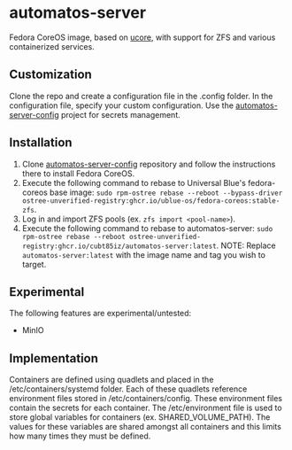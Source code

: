 # automatos-server

Fedora CoreOS image, based on [ucore](https://github.com/ublue-os/ucore.git), with support for ZFS and various containerized services.

## Customization

Clone the repo and create a configuration file in the .config folder. In the configuration file, specify your custom configuration. Use the [automatos-server-config](https://github.com/cubt85iz/automatos-server-config.git) project for secrets management.

## Installation

1. Clone [automatos-server-config](https://github.com/cubt85iz/automatos-server-config.git) repository and follow the instructions there to install Fedora CoreOS.
1. Execute the following command to rebase to Universal Blue's fedora-coreos base image: `sudo rpm-ostree rebase --reboot --bypass-driver ostree-unverified-registry:ghcr.io/ublue-os/fedora-coreos:stable-zfs`.
1. Log in and import ZFS pools (ex. `zfs import <pool-name>`).
1. Execute the following command to rebase to automatos-server: `sudo rpm-ostree rebase --reboot ostree-unverified-registry:ghcr.io/cubt85iz/automatos-server:latest`. NOTE: Replace `automatos-server:latest` with the image name and tag you wish to target.

## Experimental

The following features are experimental/untested:

* MinIO

## Implementation

Containers are defined using quadlets and placed in the /etc/containers/systemd folder. Each of these quadlets reference environment files stored in /etc/containers/config. These environment files contain the secrets for each container. The /etc/environment file is used to store global variables for containers (ex. SHARED_VOLUME_PATH). The values for these variables are shared amongst all containers and this limits how many times they must be defined.
